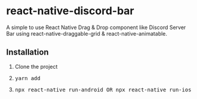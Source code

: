 # react-native-discord-bar

A simple to use React Native Drag & Drop component like Discord Server Bar using react-native-draggable-grid & react-native-animatable.

## Installation

1. Clone the project
2. <pre>yarn add</pre>
3. <pre>npx react-native run-android OR npx react-native run-ios</pre>
